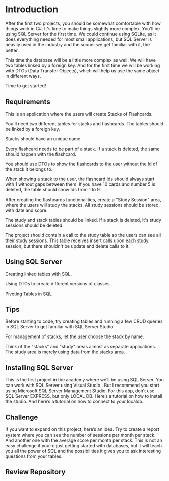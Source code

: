 # Introduction

After the first two projects, you should be somewhat comfortable with how things work in C#. It's time to make things slightly more complex. You'll be using SQL Server for the first time. We could continue using SQLite, as it does everything needed for most small applications, but SQL Server is heavily used in the industry and the sooner we get familiar with it, the better.

This time the database will be a little more complex as well. We will have two tables linked by a foreign key. And for the first time we will be working with DTOs (Data Transfer Objects), which will help us use the same object in different ways.

Time to get started!

<h2>Requirements</h2>

<p>This is an application where the users will create Stacks of Flashcards.</p>

<p>You'll need two different tables for stacks and flashcards. The tables should be linked by a foreign key.</p>

<p>Stacks should have an unique name.</p>

<p>Every flashcard needs to be part of a stack. If a stack is deleted, the same should happen with the flashcard.</p>

<p>You should use DTOs to show the flashcards to the user without the Id of the stack it belongs to.</p>

<p>When showing a stack to the user, the flashcard Ids should always start with 1 without gaps between them. If you have 10 cards and number 5 is deleted, the table should show Ids from 1 to 9.</p>

<p>After creating the flashcards functionalities, create a "Study Session" area, where the users will study the stacks. All study sessions should be stored, with date and score.</p>

<p>The study and stack tables should be linked. If a stack is deleted, it's study sessions should be deleted.</p>

<p>The project should contain a call to the study table so the users can see all their study sessions. This table receives insert calls upon each study session, but there shouldn't be update and delete calls to it.</p>

<h2>Using SQL Server</h2>

<p>Creating linked tables with SQL.</p>

<p>Using DTOs to create different versions of classes.</p>

<p>Pivoting Tables in SQL</p>

<h2>Tips</h2>

<p>Before starting to code, try creating tables and running a few CRUD queries in SQL Server to get familiar with SQL Server Studio.</p>

<p>For management of stacks, let the user choose the stack by name.</p>

<p>Think of the "stacks" and "study" areas almost as separate applications. The study area is merely using data from the stacks area.</p>

<h2>Installing SQL Server</h2>

<p>This is the first project in the academy where we’ll be using SQL Server. You can work with SQL Server using Visual Studio.. But I recommend you start using Microsoft SQL Server Management Studio. For this app, don’t use SQL Server EXPRESS, but only LOCAL DB. Here’s a tutorial on how to install the studio. And here’s a tutorial on how to connect to your localdb.</p>

<h2>Challenge</h2>

<p>If you want to expand on this project, here’s an idea. Try to create a report system where you can see the number of sessions per month per stack. And another one with the average score per month per stack. This is not an easy challenge if you’re just getting started with databases, but it will teach you all the power of SQL and the possibilities it gives you to ask interesting questions from your tables.</p>

<h2>Review Repository</h2>

<p><https://github.com/TheCSharpAcademy/CodeReviews.Console.Flashcards></p>
